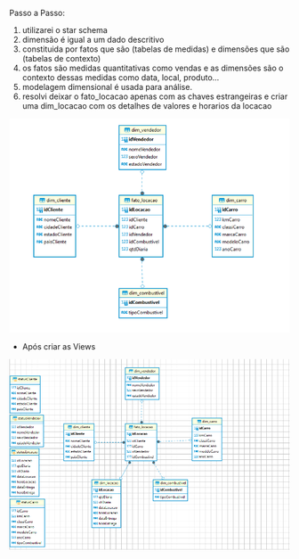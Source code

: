 Passo a Passo:

1. utilizarei o star schema
2. dimensão é igual a um dado descritivo
3. constituida por fatos que são (tabelas de medidas) e dimensões que são (tabelas de contexto)
4. os fatos são medidas quantitativas como vendas e as dimensões são o contexto dessas medidas como data, local, produto...
5. modelagem dimensional é usada para análise.
6. resolvi deixar o fato_locacao apenas com as chaves estrangeiras e criar uma dim_locacao com os detalhes de valores e horarios da locacao


![starSchema](./concessionariaDimensionalStarSchema.png)


- Após criar as Views

![views](./view_concessionaria.png)



